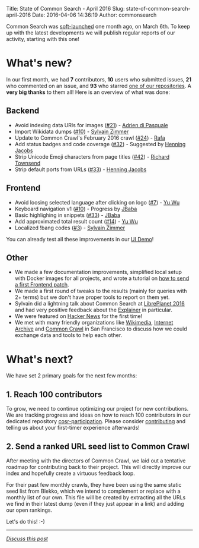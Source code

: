 Title: State of Common Search - April 2016
Slug: state-of-common-search-april-2016
Date: 2016-04-06 14:36:19
Author: commonsearch

Common Search was [soft-launched](https://twitter.com/sylvinus/status/706605807354449920) one month ago, on March 6th. To keep up with the latest developments we will publish regular reports of our activity, starting with this one!

<!-- PELICAN_END_SUMMARY -->

# What's new?

In our first month, we had **7** contributors, **10** users who submitted issues, **21** who commented on an issue, and **93** who starred [one of our repositories](https://github.com/commonsearch). A **very big thanks** to them all! Here is an overview of what was done:

## Backend

 - Avoid indexing data URIs for images ([#21](https://github.com/commonsearch/cosr-back/issues/21)) - [Adrien di Pasquale](https://github.com/adipasquale)
 - Import Wikidata dumps ([#10](https://github.com/commonsearch/cosr-back/issues/10)) - [Sylvain Zimmer](https://github.com/sylvinus)
 - Update to Common Crawl's February 2016 crawl ([#24](https://github.com/commonsearch/cosr-back/issues/24)) - [Rafa](https://github.com/vanhalt)
 - Add status badges and code coverage ([#32](https://github.com/commonsearch/cosr-back/issues/32)) - Suggested by [Henning Jacobs](https://github.com/hjacobs)
 - Strip Unicode Emoji characters from page titles ([#42](https://github.com/commonsearch/cosr-back/pull/42)) - [Richard Townsend](https://github.com/Sentimentron)
 - Strip default ports from URLs ([#33](https://github.com/commonsearch/cosr-back/pull/33)) - [Henning Jacobs](https://github.com/hjacobs)

## Frontend

 - Avoid loosing selected language after clicking on logo ([#7](https://github.com/commonsearch/cosr-front/issues/7)) - [Yu Wu](https://github.com/chaconnewu)
 - Keyboard navigation v1 ([#10](https://github.com/commonsearch/cosr-front/issues/10)) - Progress by [JBaba](https://github.com/JBaba)
 - Basic highlighing in snippets ([#33](https://github.com/commonsearch/cosr-front/pull/33)) - [JBaba](https://github.com/JBaba)
 - Add approximated total result count ([#14](https://github.com/commonsearch/cosr-front/issues/14)) - [Yu Wu](https://github.com/chaconnewu)
 - Localized !bang codes ([#3](https://github.com/commonsearch/cosr-front/issues/3)) - [Sylvain Zimmer](https://github.com/sylvinus)

You can already test all these improvements in our [UI Demo](https://uidemo.commonsearch.org/)!

## Other

 - We made a few documentation improvements, simplified local setup with Docker images for all projects, and wrote a tutorial on [how to send a first Frontend patch](https://about.commonsearch.org/developer/tutorials/first-frontend-patch).
 - We made a first round of tweaks to the results (mainly for queries with 2+ terms) but we don't have proper tools to report on them yet.
 - Sylvain did a lightning talk about Common Search at [LibrePlanet 2016](https://libreplanet.org/2016/) and had very positive feedback about the [Explainer](https://explain.commonsearch.org) in particular.
 - We were featured on [Hacker News](https://news.ycombinator.com/item?id=11281700) for the first time!
 - We met with many friendly organizations like [Wikimedia](https://wikimedia.org), [Internet Archive](https://archive.org) and [Common Crawl](https://commoncrawl.org) in San Francisco to discuss how we could exchange data and tools to help each other.


# What's next?

We have set 2 primary goals for the next few months:

## 1. Reach 100 contributors

To grow, we need to continue optimizing our project for new contributions. We are tracking progress and ideas on how to reach 100 contributors in our dedicated repository [cosr-participation](https://github.com/commonsearch/cosr-participation/issues). Please consider [contributing](/contributing) and telling us about your first-timer experience afterwards!

## 2. Send a ranked URL seed list to Common Crawl

After meeting with the directors of Common Crawl, we laid out a tentative roadmap for contributing back to their project. This will directly improve our index and hopefully create a virtuous feedback loop.

For their past few monthly crawls, they have been using the same static seed list from Blekko, which we intend to complement or replace with a monthly list of our own. This file will be created by extracting all the URLs we find in their latest dump (even if they just appear in a link) and adding our open rankings.

Let's do this! :-)

---

*[Discuss this post](https://discuss.commonsearch.org/)*